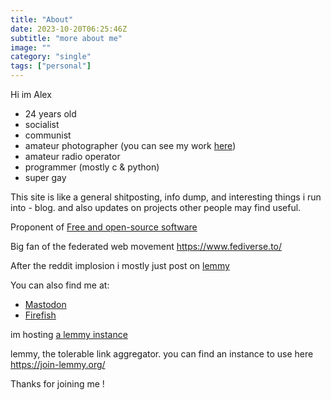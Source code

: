 ```yaml
---
title: "About"
date: 2023-10-20T06:25:46Z
subtitle: "more about me"
image: ""
category: "single"
tags: ["personal"]
---
```

Hi im Alex

- 24 years old
- socialist
- communist
- amateur photographer (you can see my work [here](https://pixelfed.social/tenebriscaelum))
- amateur radio operator
- programmer (mostly c & python)
- super gay

This site is like a general shitposting, info dump, and interesting things i run into - blog.
and also updates on projects other people may find useful.

Proponent of [Free and open-source software](https://en.wikipedia.org/wiki/Free_and_open-source_software)

Big fan of the federated web movement <https://www.fediverse.to/>

After the reddit implosion i mostly just post on [lemmy](https://casavaga.com/u/alaliliiso)

You can also find me at:

- [Mastodon](https://mastodon.social/@alis_sy)
- [Firefish](https://firefish.social/@alis)

im hosting [a lemmy instance](https://casavaga.com/)

lemmy, the tolerable link aggregator.
you can find an instance to use here <https://join-lemmy.org/>

Thanks for joining me !
